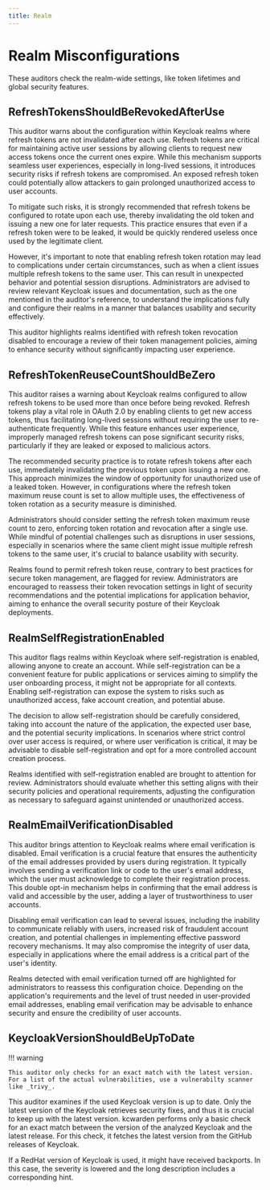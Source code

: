 ```yaml
---
title: Realm
---
```


# Realm Misconfigurations

These auditors check the realm-wide settings, like token lifetimes and global security features.

## RefreshTokensShouldBeRevokedAfterUse

This auditor warns about the configuration within Keycloak realms where refresh tokens are not invalidated after each use.
Refresh tokens are critical for maintaining active user sessions by allowing clients to request new access tokens once the current ones expire.
While this mechanism supports seamless user experiences, especially in long-lived sessions, it introduces security risks if refresh tokens are compromised.
An exposed refresh token could potentially allow attackers to gain prolonged unauthorized access to user accounts.

To mitigate such risks, it is strongly recommended that refresh tokens be configured to rotate upon each use, thereby invalidating the old token and issuing a new one for later requests.
This practice ensures that even if a refresh token were to be leaked, it would be quickly rendered useless once used by the legitimate client.

However, it's important to note that enabling refresh token rotation may lead to complications under certain circumstances, such as when a client issues multiple refresh tokens to the same user.
This can result in unexpected behavior and potential session disruptions.
Administrators are advised to review relevant Keycloak issues and documentation, such as the one mentioned in the auditor's reference, to understand the implications fully and configure their realms in a manner that balances usability and security effectively.

This auditor highlights realms identified with refresh token revocation disabled to encourage a review of their token management policies, aiming to enhance security without significantly impacting user experience.

## RefreshTokenReuseCountShouldBeZero

This auditor raises a warning about Keycloak realms configured to allow refresh tokens to be used more than once before being revoked.
Refresh tokens play a vital role in OAuth 2.0 by enabling clients to get new access tokens, thus facilitating long-lived sessions without requiring the user to re-authenticate frequently.
While this feature enhances user experience, improperly managed refresh tokens can pose significant security risks, particularly if they are leaked or exposed to malicious actors.

The recommended security practice is to rotate refresh tokens after each use, immediately invalidating the previous token upon issuing a new one.
This approach minimizes the window of opportunity for unauthorized use of a leaked token.
However, in configurations where the refresh token maximum reuse count is set to allow multiple uses, the effectiveness of token rotation as a security measure is diminished.

Administrators should consider setting the refresh token maximum reuse count to zero, enforcing token rotation and revocation after a single use.
While mindful of potential challenges such as disruptions in user sessions, especially in scenarios where the same client might issue multiple refresh tokens to the same user, it's crucial to balance usability with security.

Realms found to permit refresh token reuse, contrary to best practices for secure token management, are flagged for review.
Administrators are encouraged to reassess their token revocation settings in light of security recommendations and the potential implications for application behavior, aiming to enhance the overall security posture of their Keycloak deployments.

## RealmSelfRegistrationEnabled

This auditor flags realms within Keycloak where self-registration is enabled, allowing anyone to create an account.
While self-registration can be a convenient feature for public applications or services aiming to simplify the user onboarding process, it might not be appropriate for all contexts.
Enabling self-registration can expose the system to risks such as unauthorized access, fake account creation, and potential abuse.

The decision to allow self-registration should be carefully considered, taking into account the nature of the application, the expected user base, and the potential security implications.
In scenarios where strict control over user access is required, or where user verification is critical, it may be advisable to disable self-registration and opt for a more controlled account creation process.

Realms identified with self-registration enabled are brought to attention for review.
Administrators should evaluate whether this setting aligns with their security policies and operational requirements, adjusting the configuration as necessary to safeguard against unintended or unauthorized access.

## RealmEmailVerificationDisabled

This auditor brings attention to Keycloak realms where email verification is disabled.
Email verification is a crucial feature that ensures the authenticity of the email addresses provided by users during registration.
It typically involves sending a verification link or code to the user's email address, which the user must acknowledge to complete their registration process.
This double opt-in mechanism helps in confirming that the email address is valid and accessible by the user, adding a layer of trustworthiness to user accounts.

Disabling email verification can lead to several issues, including the inability to communicate reliably with users, increased risk of fraudulent account creation, and potential challenges in implementing effective password recovery mechanisms.
It may also compromise the integrity of user data, especially in applications where the email address is a critical part of the user's identity.

Realms detected with email verification turned off are highlighted for administrators to reassess this configuration choice.
Depending on the application's requirements and the level of trust needed in user-provided email addresses, enabling email verification may be advisable to enhance security and ensure the credibility of user accounts.

## KeycloakVersionShouldBeUpToDate

!!! warning

    This auditor only checks for an exact match with the latest version. For a list of the actual vulnerabilities, use a vulnerabilty scanner like _trivy_.

This auditor examines if the used Keycloak version is up to date.
Only the latest version of the Keycloak retrieves security fixes, and thus it is crucial to keep up with the latest version.
kcwarden performs only a basic check for an exact match between the version of the analyzed Keycloak and the latest release.
For this check, it fetches the latest version from the GitHub releases of Keycloak.

If a RedHat version of Keycloak is used, it might have received backports.
In this case, the severity is lowered and the long description includes a corresponding hint.
